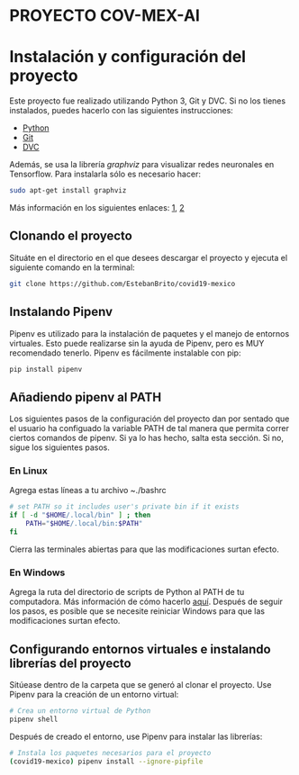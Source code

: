 # PROYECTO COV-MEX-AI

# Instalación y configuración del proyecto

Este proyecto fue realizado utilizando Python 3, Git y DVC. Si no los tienes instalados, puedes hacerlo con las siguientes instrucciones:

* [Python](https://realpython.com/installing-python/)
* [Git](https://www.atlassian.com/git/tutorials/install-git)
* [DVC](https://dvc.org/)

Además, se usa la librería _graphviz_ para visualizar redes neuronales en Tensorflow. Para instalarla sólo es necesario hacer:

```bash
sudo apt-get install graphviz
```

Más información en los siguientes enlaces: [1](https://datascience.stackexchange.com/questions/12851/how-do-you-visualize-neural-network-architectures), [2](https://pyimagesearch.com/2021/05/22/visualizing-network-architectures-using-keras-and-tensorflow/)

## Clonando el proyecto

Situáte en el directorio en el que desees descargar el proyecto y ejecuta el siguiente comando en la terminal:

```bash
git clone https://github.com/EstebanBrito/covid19-mexico
```

## Instalando Pipenv

Pipenv es utilizado para la instalación de paquetes y el manejo de entornos virtuales. Esto puede realizarse sin la ayuda de Pipenv, pero es MUY recomendado tenerlo. Pipenv es fácilmente instalable con pip:

```bash
pip install pipenv
```

## Añadiendo pipenv al PATH

Los siguientes pasos de la configuración del proyecto dan por sentado que el usuario ha configuado la variable PATH  de tal manera que permita correr ciertos comandos de pipenv. Si ya lo has hecho, salta esta sección. Si no, sigue los siguientes pasos.

### En Linux

Agrega estas líneas a tu archivo ~./bashrc

```bash
# set PATH so it includes user's private bin if it exists
if [ -d "$HOME/.local/bin" ] ; then
    PATH="$HOME/.local/bin:$PATH"
fi
```

Cierra las terminales abiertas para que las modificaciones surtan efecto.

### En Windows

Agrega la ruta del directorio de scripts de Python al PATH de tu computadora. Más información de cómo hacerlo [aquí](). Después de seguir los pasos, es posible que se necesite reiniciar Windows para que las modificaciones surtan efecto.

## Configurando entornos virtuales e instalando librerías del proyecto

Sitúease dentro de la carpeta que se generó al clonar el proyecto. Use Pipenv para la creación de un entorno virtual:

```bash
# Crea un entorno virtual de Python
pipenv shell 
```

Después de creado el entorno, use Pipenv para instalar las librerías:

```bash
# Instala los paquetes necesarios para el proyecto
(covid19-mexico) pipenv install --ignore-pipfile 
```
